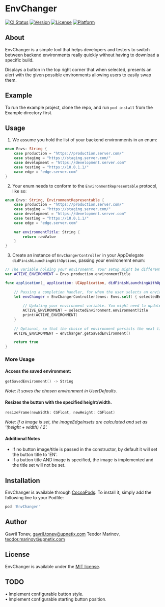 # EnvChanger

[![CI Status](https://travis-ci.org/upnetix/EnvChanger.svg?branch=master?style=flat)](https://travis-ci.org/upnetix/EnvChanger/)
[![Version](https://img.shields.io/cocoapods/v/EnvChanger.svg?style=flat)](https://cocoapods.org/pods/EnvChanger)
[![License](https://img.shields.io/cocoapods/l/EnvChanger.svg?style=flat)](https://cocoapods.org/pods/EnvChanger)
[![Platform](https://img.shields.io/cocoapods/p/EnvChanger.svg?style=flat)](https://cocoapods.org/pods/EnvChanger)

## About

EnvChanger is a simple tool that helps developers and testers to switch between backend environments really quickly without having to download a specific build.

Displays a button in the top right corner that when selected, presents an alert with the given possible environments
allowing users to easily swap them.

## Example

To run the example project, clone the repo, and run `pod install` from the Example directory first.

## Usage 

1. We assume you hold the list of your backend environments in an enum:

```swift
enum Envs: String {
    case production = "https://production.server.com/"
    case staging = "https://staging.server.com/"
    case development = "https://development.server.com"
    case testing = "https://10.0.1.1/"
    case edge = "edge.server.com"
}
```

2. Your enum needs to conform to the `EnvironmentRepresentable` protocol, like so:

```swift
enum Envs: String, EnvironmentRepresentable {
    case production = "https://production.server.com/"
    case staging = "https://staging.server.com/"
    case development = "https://development.server.com"
    case testing = "https://10.0.1.1/"
    case edge = "edge.server.com"
    
    var environmentTitle: String {
        return rawValue
    }
}
```

3. Create an instance of `EnvChangerController` in your AppDelegate `didFinishLaunchingWithOptions`, passing your environemnt enum:

```swift
// The variable holding your environemnt. Your setup might be different
var ACTIVE_ENVIRONMENT = Envs.production.environmentTitle

func application(_ application: UIApplication, didFinishLaunchingWithOptions launchOptions: [UIApplicationLaunchOptionsKey: Any]?) -> Bool {
    
    // Passing a completion handler, for when the user selects an environment
    let envChanger = EnvChangerController(envs: Envs.self) { selectedEnvironment in
        
        // Updating your environment variable. You might need to update your networking service as well.
        ACTIVE_ENVIRONMENT = selectedEnvironment.environmentTitle
        print(ACTIVE_ENVIRONMENT)
    }
    
    // Optional, so that the choice of environment persists the next time you start your app
    ACTIVE_ENVIRONMENT = envChanger.getSavedEnvironment()

    return true
}
```

### More Usage

#### Access the saved environment:

```swift
getSavedEnvironment() -> String  
```
 *Note: It saves the chosen environment in UserDefaults.*

#### Resizes the button with the specified height/width.
```swift
resizeFrame(newWidth: CGFloat, newHeight: CGFloat)  
```  
*Note: If a image is set, the imageEdgeInsets are calculated and set as '(height + width) / 2'.*

#### Additional Notes
- If no button image/title is passed in the constructor, by default it will set the button title to 'EN'.  
- If a button title AND image is specified, the image is implemented and the title set will not be set. 

## Installation

EnvChanger is available through [CocoaPods](https://cocoapods.org). To install
it, simply add the following line to your Podfile:

```ruby
pod 'EnvChanger'
```

## Author

Gavril Tonev, gavril.tonev@upnetix.com
Teodor Marinov, teodor.marinov@upnetix.com

## License

EnvChanger is available under the [MIT license](LICENSE).

## TODO

• Implement configurable button style.  
• Implement configurable starting button position.